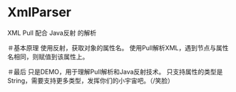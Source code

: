 # XmlParser
XML Pull 配合 Java反射 的解析

＃基本原理
使用反射，获取对象的属性名。
使用Pull解析XML，遇到节点与属性名相同，则赋值到该属性上。

＃最后
只是DEMO，用于理解Pull解析和Java反射技术。
只支持属性的类型是String，需要支持更多类型，发挥你们的小宇宙吧。（/笑脸）
